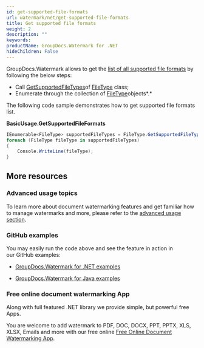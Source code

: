 ```yaml
---
id: get-supported-file-formats
url: watermark/net/get-supported-file-formats
title: Get supported file formats
weight: 2
description: ""
keywords: 
productName: GroupDocs.Watermark for .NET
hideChildren: False
---
```

GroupDocs.Watermark allows to get the [list of all supported file formats](Supported%2BDocument%2BFormats.html) by following the below steps:

*   Call [GetSupportedFileTypes](https://apireference.groupdocs.com/net/watermark/groupdocs.watermark.common/filetype/methods/getsupportedfiletypes)of [FileType](https://apireference.groupdocs.com/net/watermark/groupdocs.watermark.common/filetype) class;
*   Enumerate through the collection of [FileType](https://apireference.groupdocs.com/net/watermark/groupdocs.watermark.common/filetype)objects*.*

The following code sample demonstrates how to get supported file formats list.

**BasicUsage.GetSupportedFileFormats**

```csharp
IEnumerable<FileType> supportedFileTypes = FileType.GetSupportedFileTypes();
foreach (FileType fileType in supportedFileTypes)
{
    Console.WriteLine(fileType);
}
```

## More resources

### Advanced usage topics

To learn more about document watermarking features and get familiar how to manage watermarks and more, please refer to the [advanced usage section](Advanced%2BUsage.html).

### GitHub examples

You may easily run the code above and see the feature in action in our GitHub examples:

*   [GroupDocs.Watermark for .NET examples](https://github.com/groupdocs-watermark/GroupDocs.Watermark-for-.NET)
    
*   [GroupDocs.Watermark for Java examples](https://github.com/groupdocs-watermark/GroupDocs.Watermark-for-Java)
    

### Free online document watermarking App

Along with full featured .NET library we provide simple, but powerful free Apps.

You are welcome to add watermark to PDF, DOC, DOCX, PPT, PPTX, XLS, XLSX, Emails and more with our free online [Free Online Document Watermarking App](https://products.groupdocs.app/watermark).

